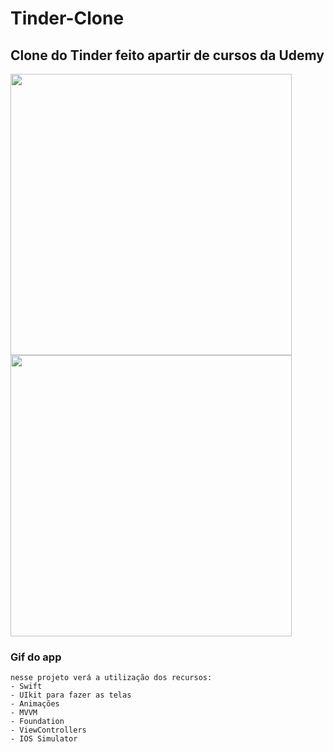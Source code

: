 # Tinder-Clone
## Clone do Tinder feito apartir de cursos da Udemy

<p align="left">
    <img windth="250"  height="450" src="Tinder/Assets.xcassets/ezgif.com-gif-maker.gif">
    <img windth="250" height="450"  src="https://user-images.githubusercontent.com/74945355/148248195-9436c2b3-7dd8-4dc8-b6de-6344a0418b2e.png">

### Gif do app 
    nesse projeto verá a utilização dos recursos:
    - Swift
    - UIkit para fazer as telas 
    - Animações 
    - MVVM 
    - Foundation
    - ViewControllers
    - IOS Simulator
